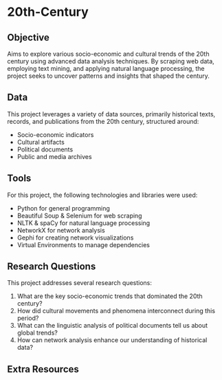 # 20th-Century
## Objective 
Aims to explore various socio-economic and cultural trends of the 20th century using advanced data analysis techniques. By scraping web data, employing text mining, and applying natural language processing, the project seeks to uncover patterns and insights that shaped the century.
## Data 
This project leverages a variety of data sources, primarily historical texts, records, and publications from the 20th century, structured around:
- Socio-economic indicators
- Cultural artifacts
- Political documents
- Public and media archives
## Tools 
For this project, the following technologies and libraries were used:
- Python for general programming
- Beautiful Soup & Selenium for web scraping
- NLTK & spaCy for natural language processing
- NetworkX for network analysis
- Gephi for creating network visualizations
- Virtual Environments to manage dependencies
## Research Questions
This project addresses several research questions:

1) What are the key socio-economic trends that dominated the 20th century?
2) How did cultural movements and phenomena interconnect during this period?
3) What can the linguistic analysis of political documents tell us about global trends?
4) How can network analysis enhance our understanding of historical data?
## Extra Resources 


